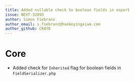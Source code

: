 ```yaml
---
title: Added nullable check to boolean fields in export
issue: NEXT-32093
author: Simon Fiebranz
author_email: s.fiebranz@haokeyingxiao.com
author_github: CR0YD
---
```

# Core
* Added check for `Inherited` flag for boolean fields in `FieldSerializer.php`

